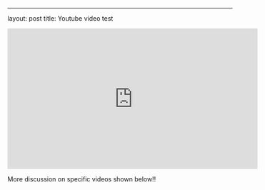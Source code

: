 ---
layout: post
title: Youtube video test

<iframe width="560" height="315" src="https://www.youtube.com/embed/3KZPlwvaNR8" frameborder="0" allowfullscreen></iframe>

More discussion on specific videos shown below!!

